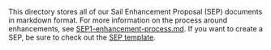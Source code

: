 This directory stores all of our Sail Enhancement Proposal (SEP) documents in markdown format. For more information on the process around enhancements, see [SEP1-enhancement-process.md](./SEP1-enhancement-process.md). If you want to create a SEP, be sure to check out the [SEP template](./SEP0-template.md).
